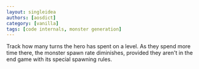 ```yaml
---
layout: singleidea
authors: [aosdict]
category: [vanilla]
tags: [code internals, monster generation]
---
```

Track how many turns the hero has spent on a level. As they spend more time there, the monster spawn rate diminishes, provided they aren't in the end game with its special spawning rules.
